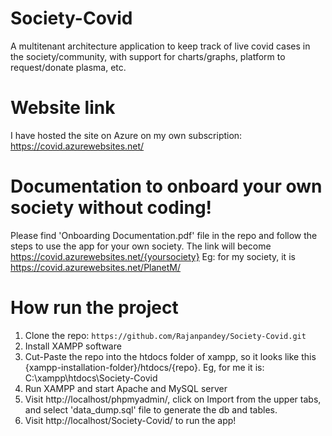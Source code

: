 # Society-Covid

A multitenant architecture application to keep track of live covid cases in the society/community, with support for charts/graphs, platform to request/donate plasma, etc.

# Website link
I have hosted the site on Azure on my own subscription: https://covid.azurewebsites.net/

# Documentation to onboard your own society without coding!
Please find 'Onboarding Documentation.pdf' file in the repo and follow the steps to use the app for your own society.
The link will become https://covid.azurewebsites.net/{yoursociety}
Eg: for my society, it is https://covid.azurewebsites.net/PlanetM/

# How run the project
1. Clone the repo: `https://github.com/Rajanpandey/Society-Covid.git`
2. Install XAMPP software
3. Cut-Paste the repo into the htdocs folder of xampp, so it looks like this {xampp-installation-folder}/htdocs/{repo}. Eg, for me it is: C:\xampp\htdocs\Society-Covid
4. Run XAMPP and start Apache and MySQL server
5. Visit http://localhost/phpmyadmin/, click on Import from the upper tabs, and select 'data_dump.sql' file to generate the db and tables.
6. Visit http://localhost/Society-Covid/ to run the app!
